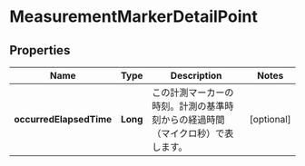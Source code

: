 

# MeasurementMarkerDetailPoint


## Properties

| Name | Type | Description | Notes |
|------------ | ------------- | ------------- | -------------|
|**occurredElapsedTime** | **Long** | この計測マーカーの時刻。計測の基準時刻からの経過時間（マイクロ秒）で表します。 |  [optional] |



